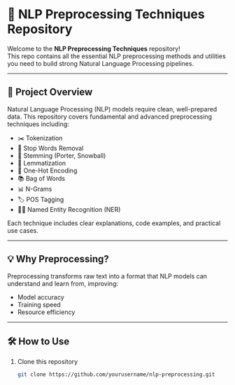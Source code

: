 # 🧠 NLP Preprocessing Techniques Repository

Welcome to the **NLP Preprocessing Techniques** repository!  
This repo contains all the essential NLP preprocessing methods and utilities you need to build strong Natural Language Processing pipelines.

---

## 🚀 Project Overview

Natural Language Processing (NLP) models require clean, well-prepared data. This repository covers fundamental and advanced preprocessing techniques including:

- ✂️ Tokenization  
- 🚫 Stop Words Removal   
- 🌿 Stemming (Porter, Snowball)  
- 📝 Lemmatization   
- 🔢 One-Hot Encoding   
- 📚 Bag of Words   
- 📊 N-Grams   
- 🏷️ POS Tagging   
- 🕵️‍♂️ Named Entity Recognition (NER)   

Each technique includes clear explanations, code examples, and practical use cases.

---

## 💡 Why Preprocessing?

Preprocessing transforms raw text into a format that NLP models can understand and learn from, improving:

- Model accuracy  
- Training speed  
- Resource efficiency  

---

## 🛠️ How to Use

1. Clone this repository  
   ```bash
   git clone https://github.com/yourusername/nlp-preprocessing.git
